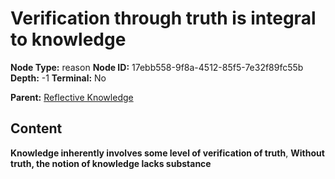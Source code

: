 # Verification through truth is integral to knowledge

**Node Type:** reason
**Node ID:** 17ebb558-9f8a-4512-85f5-7e32f89fc55b
**Depth:** -1
**Terminal:** No

**Parent:** [Reflective Knowledge](reflective-knowledge.md)

## Content

**Knowledge inherently involves some level of verification of truth**, **Without truth, the notion of knowledge lacks substance**
